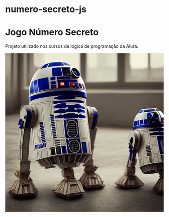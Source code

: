 # numero-secreto-js

<h1>Jogo Número Secreto</h1>

<p>Projeto utilizado nos cursos de lógica de programação da Alura.</p>


<img loading="lazy" src="img/bg.png"/>

